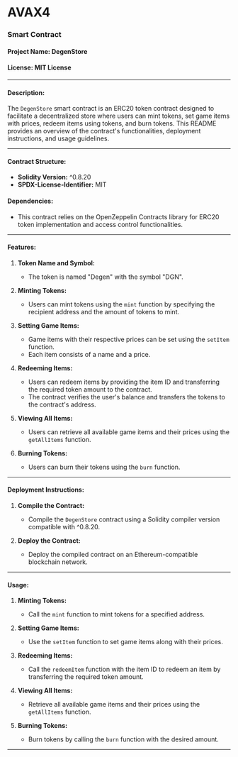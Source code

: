 # AVAX4

### Smart Contract 

#### Project Name: DegenStore

#### License: MIT License

---

#### Description:
The `DegenStore` smart contract is an ERC20 token contract designed to facilitate a decentralized store where users can mint tokens, set game items with prices, redeem items using tokens, and burn tokens. This README provides an overview of the contract's functionalities, deployment instructions, and usage guidelines.

---

#### Contract Structure:

- **Solidity Version:** ^0.8.20
- **SPDX-License-Identifier:** MIT

#### Dependencies:
- This contract relies on the OpenZeppelin Contracts library for ERC20 token implementation and access control functionalities.

---

#### Features:

1. **Token Name and Symbol:**
   - The token is named "Degen" with the symbol "DGN".

2. **Minting Tokens:**
   - Users can mint tokens using the `mint` function by specifying the recipient address and the amount of tokens to mint.

3. **Setting Game Items:**
   - Game items with their respective prices can be set using the `setItem` function.
   - Each item consists of a name and a price.

4. **Redeeming Items:**
   - Users can redeem items by providing the item ID and transferring the required token amount to the contract.
   - The contract verifies the user's balance and transfers the tokens to the contract's address.

5. **Viewing All Items:**
   - Users can retrieve all available game items and their prices using the `getAllItems` function.

6. **Burning Tokens:**
   - Users can burn their tokens using the `burn` function.

---

#### Deployment Instructions:

1. **Compile the Contract:**
   - Compile the `DegenStore` contract using a Solidity compiler version compatible with ^0.8.20.

2. **Deploy the Contract:**
   - Deploy the compiled contract on an Ethereum-compatible blockchain network.

---

#### Usage:

1. **Minting Tokens:**
   - Call the `mint` function to mint tokens for a specified address.

2. **Setting Game Items:**
   - Use the `setItem` function to set game items along with their prices.

3. **Redeeming Items:**
   - Call the `redeemItem` function with the item ID to redeem an item by transferring the required token amount.

4. **Viewing All Items:**
   - Retrieve all available game items and their prices using the `getAllItems` function.

5. **Burning Tokens:**
   - Burn tokens by calling the `burn` function with the desired amount.

---
